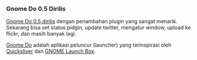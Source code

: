 ### Gnome Do 0.5 Dirilis

[Gnome Do 0.5 dirilis](http://blog.davebsd.com/2008/06/09/gnome-do-05/) dengan penambahan plugin yang sangat menarik. Sekarang bisa set status pidgin, update twitter, mengatur window, upload ke flickr, dan masih banyak lagi.

[Gnome Do](http://do.davebsd.com/) adalah aplikasi peluncur (launcher) yang terinspirasi oleh [Quicksliver](http://docs.blacktree.com/quicksilver/what_is_quicksilver) dan [GNOME Launch Box](http://do.davebsd.com/).

<!-- METADATA: {"time": "2008-06-10 19:56:30", "title": "Gnome Do 0.5 Dirilis"} -->
